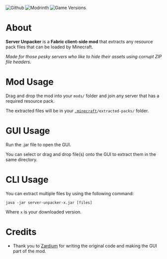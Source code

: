 ![Github](https://img.shields.io/badge/github-434956?style=for-the-badge&logo=github&logoColor=8994ce)
![Modrinth](https://img.shields.io/badge/modrinth-434956?style=for-the-badge&logo=modrinth&logoColor=8994ce)
![Game Versions](https://img.shields.io/modrinth/game-versions/B3fgRqfr?style=for-the-badge&labelColor=434956&color=8994ce)

# About

**Server Unpacker** is a **Fabric client-side mod** that extracts any resource pack files that can be loaded by Minecraft.

*Made for those pesky servers who like to hide their assets using corrupt ZIP file headers.*

# Mod Usage

Drag and drop the mod into your `mods/` folder and join any server that has a required resource pack.

The extracted files will be in your [`.minecraft`](https://minecraft.wiki/.minecraft)`/extracted-packs/` folder.

# GUI Usage

Run the .jar file to open the GUI.

You can select or drag and drop file(s) onto the GUI to extract them in the same directory.

# CLI Usage

You can extract multiple files by using the following command:

`java -jar server-unpacker-x.jar [files]`

Where `x` is your downloaded version.

# Credits

- Thank you to [Zardium](https://gitlab.com/Zardium) for writing the original code and making the GUI part of the mod.
